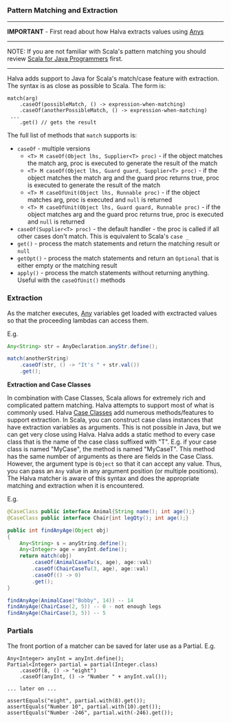 ### Pattern Matching and Extraction

----

**IMPORTANT** - First read about how Halva extracts values using [Anys](../any/README.md)

----

NOTE: If you are not familiar with Scala's pattern matching you should review [Scala for Java Programmers](../../../../../../../../SCALA.md) first.

------------

Halva adds support to Java for Scala's match/case feature with extraction. The syntax is as close as possible to Scala. The form is:

```
match(arg)
    .caseOf(possibleMatch, () -> expression-when-matching)
    .caseOf(anotherPossibleMatch, () -> expression-when-matching)
 ...    
    .get() // gets the result
```

The full list of methods that `match` supports is:

* `caseOf` - multiple versions
    * `<T> M caseOf(Object lhs, Supplier<T> proc)` - if the object matches the match arg, proc is executed to generate the result of the match
    * `<T> M caseOf(Object lhs, Guard guard, Supplier<T> proc)` - if the object matches the match arg and the guard proc returns true, proc is executed to generate the result of the match
    * `<T> M caseOfUnit(Object lhs, Runnable proc)` - if the object matches arg, proc is executed and `null` is returned
    * `<T> M caseOfUnit(Object lhs, Guard guard, Runnable proc)` - if the object matches arg and the guard proc returns true, proc is executed and `null` is returned
* `caseOf(Supplier<T> proc)` - the default handler - the proc is called if all other cases don't match. This is equivalent to Scala's `case _`
* `get()` - process the match statements and return the matching result or `null`
* `getOpt()` - process the match statements and return an `Optional` that is either empty or the matching result
* `apply()` - process the match statements without returning anything. Useful with the `caseOfUnit()` methods

### Extraction

As the matcher executes, [Any](../any/) variables get loaded with exctracted values so that the proceeding lambdas can access them.
    
E.g.

```java
Any<String> str = AnyDeclaration.anyStr.define();

match(anotherString)
    .caseOf(str, () -> "It's " + str.val())
    .get();
```

**Extraction and Case Classes**

In combination with Case Classes, Scala allows for extremely rich and complicated pattern matching. Halva attempts to support most of what is commonly used. Halva [Case Classes](../caseclass/README.md) add numerous methods/features to support extraction. In Scala, you can construct case class instances that have extraction variables as arguments. This is not possible in Java, but we can get very close using Halva. Halva adds a static method to every case class that is the name of the case class suffixed with "T". E.g. if your case class is named "MyCase", the method is named "MyCaseT". This method has the same number of arguments as there are fields in the Case Class. However, the argument type is `Object` so that it can accept any value. Thus, you can pass an `Any` value in any argument position (or multiple positions). The Halva matcher is aware of this syntax and does the appropriate matching and extraction when it is encountered.

E.g.

```java
@CaseClass public interface Animal{String name(); int age();}
@CaseClass public interface Chair{int legQty(); int age();}

public int findAnyAge(Object obj)
{
    Any<String> s = anyString.define();
    Any<Integer> age = anyInt.define();
    return match(obj)
        .caseOf(AnimalCaseTu(s, age), age::val)
        .caseOf(ChairCaseTu(3, age), age::val)
        .caseOf(() -> 0)
        .get();
}

findAnyAge(AnimalCase("Bobby", 14)) -- 14
findAnyAge(ChairCase(2, 5)) -- 0 - not enough legs
findAnyAge(ChairCase(3, 5)) -- 5
```

### Partials

The front portion of a matcher can be saved for later use as a Partial. E.g.

```
Any<Integer> anyInt = anyInt.define();
Partial<Integer> partial = partial(Integer.class)
    .caseOf(8, () -> "eight")
    .caseOf(anyInt, () -> "Number " + anyInt.val());
    
... later on ...

assertEquals("eight", partial.with(8).get());
assertEquals("Number 10", partial.with(10).get());
assertEquals("Number -246", partial.with(-246).get());
```

